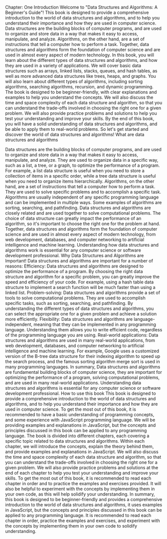 Chapter: One
Introduction
Welcome to "Data Structures and Algorithms: A Beginner's Guide"! This book is designed to provide a comprehensive introduction to the world of data structures and algorithms, and to help you understand their importance and how they are used in computer science.
Data structures are the building blocks of computer programs, and are used to organize and store data in a way that makes it easy to access, manipulate, and analyze. Algorithms, on the other hand, are a set of instructions that tell a computer how to perform a task. Together, data structures and algorithms form the foundation of computer science and are used in almost every aspect of modern technology.
In this book, you will learn about the different types of data structures and algorithms, and how they are used in a variety of applications. We will cover basic data structures such as arrays, linked lists, stacks, queues, and hash tables, as well as more advanced data structures like trees, heaps, and graphs. You will also learn about different types of algorithms, including sorting algorithms, searching algorithms, recursion, and dynamic programming.
The book is designed to be beginner-friendly, with clear explanations and examples to help you understand the concepts. We will also discuss the time and space complexity of each data structure and algorithm, so that you can understand the trade-offs involved in choosing the right one for a given problem.
We will also provide practice problems and solutions to help you test your understanding and improve your skills.
By the end of this book, you will have a solid understanding of data structures and algorithms, and be able to apply them to real-world problems. So let's get started and discover the world of data structures and algorithms!
 What are data structures and algorithms

Data structures are the building blocks of computer programs, and are used to organize and store data in a way that makes it easy to access, manipulate, and analyze. They are used to organize data in a specific way, such as a list, a tree, or a graph, to optimize the performance of a program. For example, a list data structure is useful when you need to store a collection of items in a specific order, while a tree data structure is useful when you need to organize items hierarchically.
Algorithms, on the other hand, are a set of instructions that tell a computer how to perform a task. They are used to solve specific problems and to accomplish a specific task. Algorithms are usually independent of any specific programming language and can be implemented in multiple ways. Some examples of algorithms are sorting, searching, and pathfinding.
Data structures and algorithms are closely related and are used together to solve computational problems. The choice of data structure can greatly impact the performance of an algorithm, so it's important to choose the right one for the problem at hand.
Together, data structures and algorithms form the foundation of computer science and are used in almost every aspect of modern technology, from web development, databases, and computer networking to artificial intelligence and machine learning. Understanding how data structures and algorithms work is essential for any computer science or software development professional.
 Why Data Structures and Algorithms are Important!
Data structures and algorithms are important for a number of reasons:
Efficiency: Data structures and algorithms are designed to optimize the performance of a program. By choosing the right data structure and algorithm for a specific problem, you can greatly improve the speed and efficiency of your code. For example, using a hash table data structure to implement a search function will be much faster than using a linked list.
Problem-solving: Data structures and algorithms provide a set of tools to solve computational problems. They are used to accomplish specific tasks, such as sorting, searching, and pathfinding. By understanding the different types of data structures and algorithms, you can select the appropriate one for a given problem and achieve a solution more efficiently.
Flexibility: Data structures and algorithms are language-independent, meaning that they can be implemented in any programming language. Understanding them allows you to write efficient code, regardless of the programming language you are using.
Real-world applications: Data structures and algorithms are used in many real-world applications, from web development, databases, and computer networking to artificial intelligence and machine learning. For example, Google uses a customized version of the B-tree data structure for their indexing algorithm to speed up the search process, and the famous sorting algorithm merge sort is used in many programming languages.
In summary, Data structures and algorithms are fundamental building blocks of computer science, they are important for optimizing the performance of a program, solving computational problems, and are used in many real-world applications. Understanding data structures and algorithms is essential for any computer science or software development professional.
 How to use this book
This book is designed to provide a comprehensive introduction to the world of data structures and algorithms, and to help you understand their importance and how they are used in computer science.
To get the most out of this book, it is recommended to have a basic understanding of programming concepts, and some experience with JavaScript programming language. We will be providing examples and explanations in JavaScript, but the concepts and principles discussed in this book can be applied to any programming language.
The book is divided into different chapters, each covering a specific topic related to data structures and algorithms. Within each chapter, we will introduce the concepts, explain the theory behind them, and provide examples and explanations in JavaScript. We will also discuss the time and space complexity of each data structure and algorithm, so that you can understand the trade-offs involved in choosing the right one for a given problem.
We will also provide practice problems and solutions at the end of each chapter to help you test your understanding and improve your skills.
To get the most out of this book, it is recommended to read each chapter in order and to practice the examples and exercises provided. It will also be helpful to experiment with the concepts by implementing them in your own code, as this will help solidify your understanding.
In summary, this book is designed to be beginner-friendly and provides a comprehensive introduction to the world of data structures and algorithms, it uses examples in JavaScript, but the concepts and principles discussed in this book can be applied to any programming language. It is recommended to read each chapter in order, practice the examples and exercises, and experiment with the concepts by implementing them in your own code to solidify understanding.
